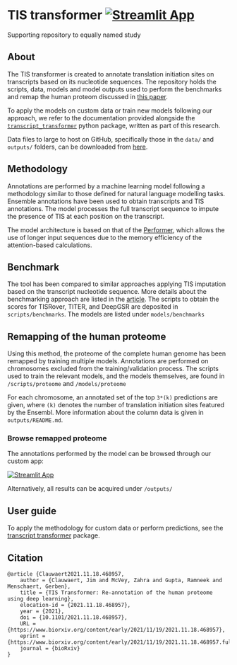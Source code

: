 # TIS transformer [![Streamlit App](https://static.streamlit.io/badges/streamlit_badge_black_white.svg)](http://jdcla.ugent.be)
Supporting repository to equally named study
## About <a name="about"></a>
The TIS transformer is created to annotate translation initiation sites on transcripts based on its nucleotide sequences. The repository holds the scripts, data, models and model outputs used to perform the benchmarks and remap the human proteom discussed in [this paper](https://www.biorxiv.org/content/10.1101/2021.11.18.468957v1).

To apply the models on custom data or train new models following our approach, we refer to the documentation provided alongside the [`transcript_transformer`](www.github.com/jdcla/transcript_transformer) python package, written as part of this research.

Data files to large to host on GitHub, specifically those in the `data/` and `outputs/` folders, can be downloaded from [here](www.biobix.be/tis_transformer).
## Methodology <a name="methodology"></a>
Annotations are performed by a machine learning model following a methodology similar to those defined for natural language modelling tasks. Ensemble annotations have been used to obtain transcripts and TIS annotations. The model processes the full transcript sequence to impute the presence of TIS at each position on the transcript. 

The model architecture is based on that of the [Performer](https://arxiv.org/abs/2009.14794), which allows the use of longer input sequences due to the memory efficiency of the attention-based calculations.

## Benchmark <a name="benchmark"></a>

The tool has been compared to similar approaches applying TIS imputation based on the transcript nucleotide sequence. More details about the benchmarking approach are listed in the [article](https://www.biorxiv.org/content/10.1101/2021.11.18.468957v1). The scripts to obtain the scores for TISRover, TITER, and DeepGSR are deposited in `scripts/benchmarks`. The models are listed under `models/benchmarks`

## Remapping of the human proteome <a name="human"></a>

Using this method, the proteome of the complete human genome has been remapped by training multiple models. Annotations are performed on chromosomes excluded from the training/validation process. The scripts used to train the relevant models, and the models themselves, are found in `/scripts/proteome` and `/models/proteome`

For each chromosome, an annotated set of the top `3*(k)` predictions are given, where `(k)` denotes the number of translation initiation sites featured by the Ensembl. More information about the column data is given in `outputs/README.md`.

### Browse remapped proteome
The annotations performed by the model can be browsed through our custom app: 

[![Streamlit App](https://static.streamlit.io/badges/streamlit_badge_black_white.svg)](http://jdcla.ugent.be)

Alternatively, all results can be acquired under `/outputs/`


## User guide <a name="userguide"></a>

To apply the methodology for custom data or perform predictions, see the [transcript transformer](https://github.com/jdcla/transcript_transformer) package.


## Citation <a name="citation"></a>
       
```
@article {Clauwaert2021.11.18.468957,
	author = {Clauwaert, Jim and McVey, Zahra and Gupta, Ramneek and Menschaert, Gerben},
	title = {TIS Transformer: Re-annotation of the human proteome using deep learning},
	elocation-id = {2021.11.18.468957},
	year = {2021},
	doi = {10.1101/2021.11.18.468957},
	URL = {https://www.biorxiv.org/content/early/2021/11/19/2021.11.18.468957},
	eprint = {https://www.biorxiv.org/content/early/2021/11/19/2021.11.18.468957.full.pdf},
	journal = {bioRxiv}
}
```
